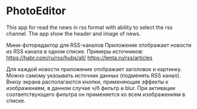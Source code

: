 # PhotoEditor
This app for read the news in rss format with ability to select the rss channel. The app show the header and image of news.

Мини-фоторедактор для RSS-каналов
Приложение отображает новости из RSS канала в одном списке. Примеры источников:
https://habr.com/ru/rss/hubs/all/
https://lenta.ru/rss/articles

Для каждой новости приложение отображает заголовок и картинку. Можно самому указывать источник данных (подменять RSS канал).
Внизу экрана располагаются кнопки, применяющие эффекты к изображениям, в данном случае ч/б фильтр и blur. При активации соответствующего фильтра он применяется ко всем изображениям в списке.
